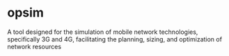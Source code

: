 # opsim
A tool designed for the simulation of mobile network technologies, specifically 3G and 4G, facilitating the planning, sizing, and optimization of network resources
